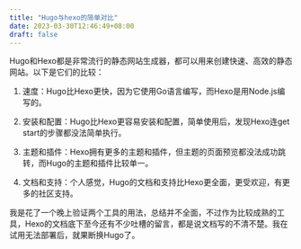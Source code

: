 ```yaml
---
title: "Hugo与hexo的简单对比"
date: 2023-03-30T12:46:49+08:00
draft: false
---
```


Hugo和Hexo都是非常流行的静态网站生成器，都可以用来创建快速、高效的静态网站。以下是它们的比较：

1. 速度：Hugo比Hexo更快，因为它使用Go语言编写，而Hexo是用Node.js编写的。

2. 安装和配置：Hugo比Hexo更容易安装和配置，简单使用后，发现Hexo连get start的步骤都没法简单执行。

3. 主题和插件：Hexo拥有更多的主题和插件，但主题的页面预览都没法成功跳转，而Hugo的主题和插件比较单一。

4. 文档和支持：个人感觉，Hugo的文档和支持比Hexo更全面，更受欢迎，有更多的社区支持。

我是花了一个晚上验证两个工具的用法，总结并不全面，不过作为比较成熟的工具，Hexo的文档底下至今还有不少吐槽的留言，都是说文档写的不清不楚。我在试用无法部署后，就果断换Hugo了。